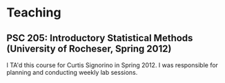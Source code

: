 <!-- 
.. title: Teaching
.. slug: teaching
.. date: 2013/03/10 17:44
.. tags: 
.. link: 
.. description: 
-->

# Teaching

## PSC 205: Introductory Statistical Methods (University of Rocheser, Spring 2012)

I TA'd this course for Curtis Signorino in Spring 2012. I was
responsible for planning and conducting weekly lab sessions.


